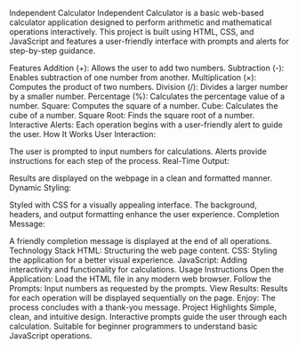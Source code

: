 Independent Calculator
Independent Calculator is a basic web-based calculator application designed to perform arithmetic and mathematical operations interactively. This project is built using HTML, CSS, and JavaScript and features a user-friendly interface with prompts and alerts for step-by-step guidance.

Features
Addition (+): Allows the user to add two numbers.
Subtraction (-): Enables subtraction of one number from another.
Multiplication (×): Computes the product of two numbers.
Division (/): Divides a larger number by a smaller number.
Percentage (%): Calculates the percentage value of a number.
Square: Computes the square of a number.
Cube: Calculates the cube of a number.
Square Root: Finds the square root of a number.
Interactive Alerts: Each operation begins with a user-friendly alert to guide the user.
How It Works
User Interaction:

The user is prompted to input numbers for calculations.
Alerts provide instructions for each step of the process.
Real-Time Output:

Results are displayed on the webpage in a clean and formatted manner.
Dynamic Styling:

Styled with CSS for a visually appealing interface.
The background, headers, and output formatting enhance the user experience.
Completion Message:

A friendly completion message is displayed at the end of all operations.
Technology Stack
HTML: Structuring the web page content.
CSS: Styling the application for a better visual experience.
JavaScript: Adding interactivity and functionality for calculations.
Usage Instructions
Open the Application: Load the HTML file in any modern web browser.
Follow the Prompts: Input numbers as requested by the prompts.
View Results: Results for each operation will be displayed sequentially on the page.
Enjoy: The process concludes with a thank-you message.
Project Highlights
Simple, clean, and intuitive design.
Interactive prompts guide the user through each calculation.
Suitable for beginner programmers to understand basic JavaScript operations.
